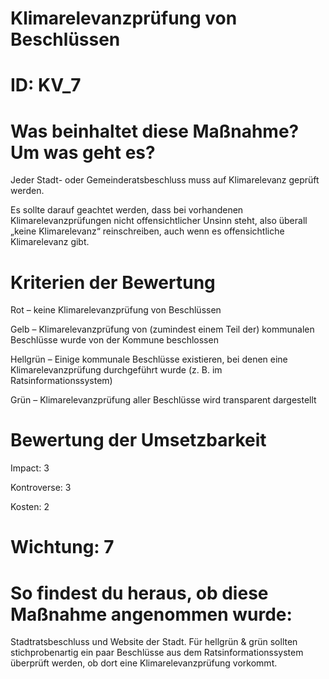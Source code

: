 # Klimarelevanzprüfung von Beschlüssen
# ID: KV_7
# Was beinhaltet diese Maßnahme? Um was geht es?

Jeder Stadt- oder Gemeinderatsbeschluss muss auf Klimarelevanz geprüft werden.

Es sollte darauf geachtet werden, dass bei vorhandenen Klimarelevanzprüfungen nicht offensichtlicher Unsinn steht, also überall „keine Klimarelevanz“ reinschreiben, auch wenn es offensichtliche Klimarelevanz gibt.

# Kriterien der Bewertung

Rot – keine Klimarelevanzprüfung von Beschlüssen    

Gelb – Klimarelevanzprüfung von (zumindest einem Teil der) kommunalen Beschlüsse wurde von der Kommune beschlossen    

Hellgrün – Einige kommunale Beschlüsse existieren, bei denen eine Klimarelevanzprüfung durchgeführt wurde (z. B. im Ratsinformationssystem)    

Grün – Klimarelevanzprüfung aller Beschlüsse wird transparent dargestellt

# Bewertung der Umsetzbarkeit

Impact: 3

Kontroverse: 3

Kosten: 2
# Wichtung: 7
# So findest du heraus, ob diese Maßnahme angenommen wurde:
Stadtratsbeschluss und Website der Stadt. Für hellgrün & grün sollten stichprobenartig ein paar Beschlüsse aus dem Ratsinformationssystem überprüft werden, ob dort eine Klimarelevanzprüfung vorkommt.

